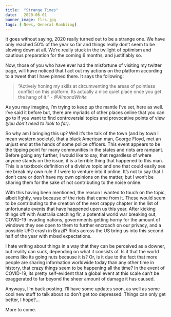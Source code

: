 ```yaml
---
title:  "Strange Times"
date:   2020-06-01
banner_image: flrs.jpg
tags: [ News, General Rambling]
---
```


It goes without saying, 2020 really turned out to be a strange one. We have only reached 50% of the year so far and things really don’t seem to be slowing down at all. We’re really stuck in the twilight of optimism and cautious preparation for the coming 6 months, and justifiably so.

<!--more-->

Now, those of you who have ever had the misfortune of visiting my twitter page, will have noticed that I act out my actions on the platform according to a tweet that I have pinned there.  It says the following:

>”Actively honing my skills at circumventing the areas of pointless conflict on this platform. Its actually a nice quiet place once you get the hang of it.” <cite>- @AImondWhite </cite>

As you may imagine, I’m trying to keep up the mantle I’ve set, here as well. I’ve said it before but, there are myriads of other places online that you can go to if you want to find controversial topics and provocative points of view _(you don’t need to look to far)_. 

So why am I bringing this up? Well it’s the talk of the town (and by town I mean western society), that a black American man, George Floyd, met an unjust end at the hands of some police officers. This event appears to be the tipping point for many communities in the states and riots are rampant. Before going any further, I would like to say, that regardless of where anyone stands on the issue, it is a terrible thing that happened to this man. This is a textbook definition of a divisive topic and one that could easily see me break my own rule if I were to venture into it online. It’s not to say that I don’t care or don’t have my own opinions on the matter, but I won’t be sharing them for the sake of not contributing to the noise online.


With this having been mentioned, the reason I wanted to touch on the topic, albeit lightly, was because of the riots that came from it. These would seem to be contributing to the creation of the next crappy chapter in the list of unfortunate events that have happened upon us this year. After kicking things off with Australia catching fir, a potential world war breaking out, COVID-19 invading nations, governments getting horny for the amount of windows they see open to them to further encroach on our privacy, and a possible UFO crash in Brazil? Riots across the US bring us into this second half of the year with mixed expectations. 


I hate writing about things in a way that they can be perceived as a downer, but reality can suck, depending on what it consists of. Is it that the world seems like its going nuts because it is? Or, is it due to the fact that more people are sharing information worldwide today than any other time in history, that crazy things seem to be happening all the time? In the event of COVID-19, its pretty self-evident that a global event at this scale can’t be exaggerated to far beyond the sheer amount of damage it has caused.


Anyways, I’m back posting. I’ll have some updates soon, as well as some cool new stuff to talk about so don’t get too depressed. Things can only get better, I hope?... 

More to come.   
 
